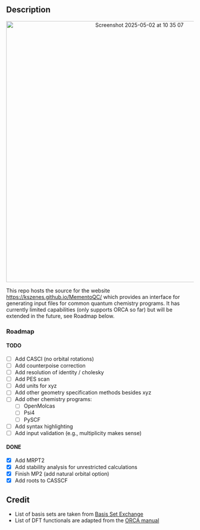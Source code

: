 ## Description

<p align="center">
  <img width="700" alt="Screenshot 2025-05-02 at 10 35 07" src="https://github.com/user-attachments/assets/93306aa7-e0c2-4f60-9b5e-af6efec696bc" />
</p>

This repo hosts the source for the website https://kszenes.github.io/MementoQC/ which provides an interface for generating input files for common quantum chemistry programs.
It has currently limited capabilities (only supports ORCA so far) but will be extended in the future, see Roadmap below.

### Roadmap

#### TODO

- [ ] Add CASCI (no orbital rotations)
- [ ] Add counterpoise correction
- [ ] Add resolution of identity / cholesky
- [ ] Add PES scan
- [ ] Add units for xyz
- [ ] Add other geometry specification methods besides xyz
- [ ] Add other chemistry programs:
  - [ ] OpenMolcas
  - [ ] Psi4
  - [ ] PySCF
- [ ] Add syntax highlighting
- [ ] Add input validation (e.g., multiplicity makes sense)

#### DONE
- [x] Add MRPT2
- [x] Add stability analysis for unrestricted calculations
- [x] Finish MP2 (add natural orbital option)
- [x] Add roots to CASSCF

## Credit

- List of basis sets are taken from [Basis Set Exchange](https://github.com/MolSSI-BSE/basis_set_exchange)
- List of DFT functionals are adapted from the [ORCA manual](https://www.faccts.de/docs/orca/6.0/manual/contents/detailed/model.html#choice-of-functional)
